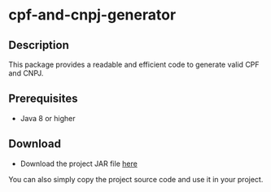 # cpf-and-cnpj-generator

## Description

This package provides a readable and efficient code to generate valid CPF and CNPJ.

## Prerequisites

- Java 8 or higher

## Download

- Download the project JAR file [here](https://github.com/gabriel-logan/Gerador-CPF-e-CNPJ-valido/raw/refs/heads/main/packages/java/dist/cpf_and_cnpj-generator-0.0.1.jar)

You can also simply copy the project source code and use it in your project.
